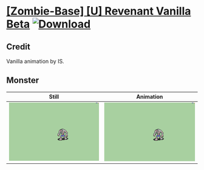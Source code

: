 # [\[Zombie-Base\] \[U\] Revenant Vanilla Beta](./) [![Download](https://img.shields.io/badge/Download--red?style=social&logo=github)](https://minhaskamal.github.io/DownGit/#/home?url=https://github.com/Klokinator/FE-Repo/tree/main/Battle%20Animations%2FMonsters%20-%20Basic%20Types%2F%5BZombie-Base%5D%20%5BU%5D%20Revenant%20Vanilla%20Beta%2F8.%20Monster)

## Credit

Vanilla animation by IS.

## Monster

| Still | Animation |
| :---: | :-------: |
| ![Monster still](./Monster_000.png) | ![Monster animation](./Monster.gif) |
